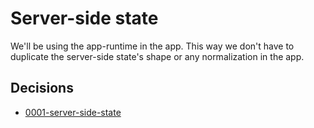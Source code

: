 # Server-side state

We'll be using the app-runtime in the app. This way we don't have to duplicate
the server-side state's shape or any normalization in the app.

## Decisions

* [0001-server-side-state](./decisions/0001-server-side-state.md)
